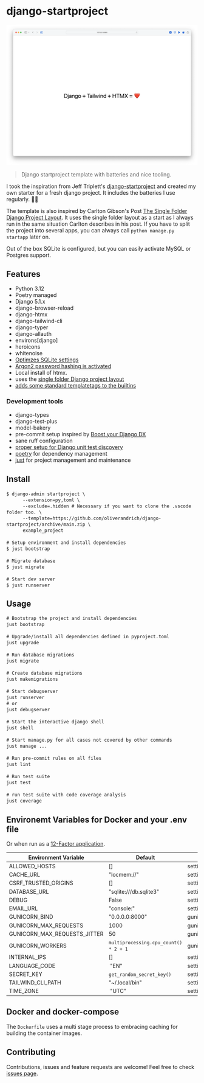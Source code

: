 # django-startproject

![Screenshot of the landing page](docs/landingpage.png)

> Django startproject template with batteries and nice tooling.

I took the inspiration from Jeff Triplett's [django-startproject](https://github.com/jefftriplett/django-startproject) and created my own starter for a fresh django project. It includes the batteries I use regularly. 🤷‍♂️

The template is also inspired by Carlton Gibson's Post [The Single Folder Django Project Layout](https://noumenal.es/notes/django/single-folder-layout/). It uses the single folder layout as a start as I always run in the same situation Carlton describes in his post. If you have to split the project into several apps, you can always call `python manage.py startapp` later on.

Out of the box SQLite is configured, but you can easily activate MySQL or Postgres support.

## Features

- Python 3.12
- Poetry managed
- Django 5.1.x
- django-browser-reload
- django-htmx
- django-tailwind-cli
- django-typer
- django-allauth
- environs\[django\]
- heroicons
- whitenoise
- [Optimzes SQLite settings](https://gcollazo.com/optimal-sqlite-settings-for-django/)
- [Argon2 password hashing is activated](https://docs.djangoproject.com/en/4.1/topics/auth/passwords/)
- Local install of htmx.
- uses the [single folder Django project layout](https://noumenal.es/notes/django/single-folder-layout/)
- [adds some standard templatetags to the builtins](https://adamj.eu/tech/2023/09/15/django-move-template-tag-library-builtins/)

### Development tools

- django-types
- django-test-plus
- model-bakery
- pre-commit setup inspired by [Boost your Django DX](https://adamchainz.gumroad.com/l/byddx)
- sane ruff configuration
- [proper setup for Django unit test discovery](https://code.visualstudio.com/docs/python/testing#_django-unit-tests)
- [poetry](https://python-poetry.org) for dependency management
- [just](https://github.com/casey/just) for project management and maintenance

## Install

```shell
$ django-admin startproject \
      --extension=py,toml \
      --exclude=.hidden # Necessary if you want to clone the .vscode folder too. \
      --template=https://github.com/oliverandrich/django-startproject/archive/main.zip \
      example_project

# Setup environment and install dependencies
$ just bootstrap

# Migrate database
$ just migrate

# Start dev server
$ just runserver
```

## Usage

```shell
# Bootstrap the project and install dependencies
just bootstrap

# Upgrade/install all dependencies defined in pyproject.toml
just upgrade

# Run database migrations
just migrate

# Create database migrations
just makemigrations

# Start debugserver
just runserver
# or
just debugserver

# Start the interactive django shell
just shell

# Start manage.py for all cases not covered by other commands
just manage ...

# Run pre-commit rules on all files
just lint

# Run test suite
just test

# run test suite with code coverage analysis
just coverage 
```

## Environemt Variables for Docker and your .env file

Or when run as a [12-Factor application](https://12factor.net).

| Environment Variable         | Default                               | Location         |
| ---------------------------- | ------------------------------------- | ---------------- |
| ALLOWED_HOSTS                | []                                    | settings.py      |
| CACHE_URL                    | "locmem://"                           | settings.py      |
| CSRF_TRUSTED_ORIGINS         | []                                    | settings.py      |
| DATABASE_URL                 | "sqlite:///db.sqlite3"                | settings.py      |
| DEBUG                        | False                                 | settings.py      |
| EMAIL_URL                    | "console:"                            | settings.py      |
| GUNICORN_BIND                | "0.0.0.0:8000"                        | gunicorn.conf.py |
| GUNICORN_MAX_REQUESTS        | 1000                                  | gunicorn.conf.py |
| GUNICORN_MAX_REQUESTS_JITTER | 50                                    | gunicorn.conf.py |
| GUNICORN_WORKERS             | `multiprocessing.cpu_count() * 2 + 1` | gunicorn.conf.py |
| INTERNAL_IPS                 | []                                    | settings.py      |
| LANGUAGE_CODE                | "EN"                                  | settings.py      |
| SECRET_KEY                   | `get_random_secret_key()`             | settings.py      |
| TAILWIND_CLI_PATH            | "~/.local/bin"                        | settings.py      |
| TIME_ZONE                    | "UTC"                                 | settings.py      |

## Docker and docker-compose

The `Dockerfile` uses a multi stage process to embracing caching for building the container images.

## Contributing

Contributions, issues and feature requests are welcome!
Feel free to check [issues page](https://github.com/oliverandrich/django-startproject/issues).
